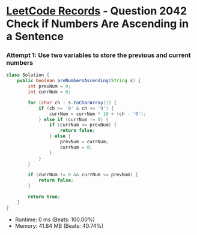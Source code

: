 # [LeetCode Records](../../README.md) - Question 2042 Check if Numbers Are Ascending in a Sentence

### Attempt 1: Use two variables to store the previous and current numbers
```java
class Solution {
    public boolean areNumbersAscending(String s) {
        int prevNum = 0;
        int currNum = 0;

        for (char ch : s.toCharArray()) {
            if (ch >= '0' & ch <= '9') {
                currNum = currNum * 10 + (ch - '0');
            } else if (currNum != 0) {
                if (currNum <= prevNum) {
                    return false;
                } else {
                    prevNum = currNum;
                    currNum = 0;
                }
            }
        }

        if (currNum != 0 && currNum <= prevNum) {
            return false;
        } 

        return true;
    }
}
```
- Runtime: 0 ms (Beats: 100.00%)
- Memory: 41.84 MB (Beats: 40.74%)

<br>

